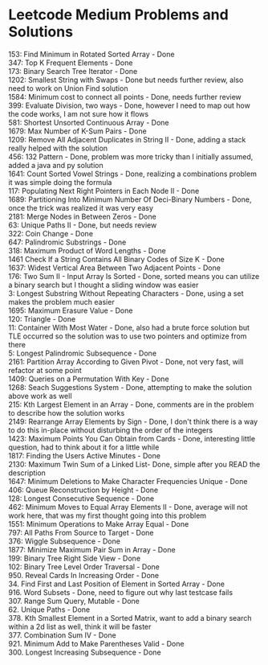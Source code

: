 # Leetcode Medium Problems and Solutions
153: Find Minimum in Rotated Sorted Array - Done <br>
347: Top K Frequent Elements - Done <br>
173: Binary Search Tree Iterator - Done <br>
1202: Smallest String with Swaps - Done but needs further review, also need to work on Union Find solution <br>
1584: Minimum cost to connect all points - Done, needs further review <br>
399: Evaluate Division, two ways - Done, however I need to map out how the code works, I am not sure how it flows<br>
581: Shortest Unsorted Continuous Array - Done <br>
1679: Max Number of K-Sum Pairs - Done <br>
1209: Remove All Adjacent Duplicates in String II - Done, adding a stack really helped with the solution <br>
456: 132 Pattern - Done, problem was more tricky than I initially assumed, added a java and py solution <br>
1641: Count Sorted Vowel Strings - Done, realizing a combinations problem it was simple doing the formula <br>
117: Populating Next Right Pointers in Each Node II - Done <br>
1689: Partitioning Into Minimum Number Of Deci-Binary Numbers - Done, once the trick was realized it was very easy <br>
2181: Merge Nodes in Between Zeros - Done <br>
63: Unique Paths II - Done, but needs review <br>
322: Coin Change - Done <br>
647: Palindromic Substrings - Done <br>
318: Maximum Product of Word Lengths - Done <br>
1461 Check If a String Contains All Binary Codes of Size K - Done <br>
1637: Widest Vertical Area Between Two Adjacent Points - Done <br>
176: Two Sum II - Input Array Is Sorted - Done, sorted means you can utilize a binary search but I thought a sliding window was easier <br>
3: Longest Substring Without Repeating Characters - Done, using a set makes the problem much easier <br>
1695: Maximum Erasure Value - Done <br>
120: Triangle - Done <br>
11: Container With Most Water - Done, also had a brute force solution but TLE occurred so the solution was to use two pointers and optimize from there <br>
5: Longest Palindromic Subsequence - Done <br>
2161: Partition Array According to Given Pivot - Done, not very fast, will refactor at some point <br>
1409: Queries on a Permutation With Key - Done <br>
1268: Seach Suggestions System - Done, attempting to make the solution above work as well <br>
215: Kth Largest Element in an Array - Done, comments are in the problem to describe how the solution works <br>
2149: Rearrange Array Elements by Sign - Done, I don't think there is a way to do this in-place without disturbing the order of the integers <br>
1423: Maximum Points You Can Obtain from Cards - Done, interesting little question, had to think about it for a little while <br>
1817: Finding the Users Active Minutes - Done <br>
2130: Maximum Twin Sum of a Linked List- Done, simple after you READ the description <br>
1647: Minimum Deletions to Make Character Frequencies Unique - Done <br>
406: Queue Reconstruction by Height - Done <br>
128: Longest Consecutive Sequence - Done <br>
462: Minimum Moves to Equal Array Elements II - Done, average will not work here, that was my first thought going into this problem <br>
1551: Minimum Operations to Make Array Equal - Done <br>
797: All Paths From Source to Target - Done <br>
376: Wiggle Subsequence - Done <br>
1877: Minimize Maximum Pair Sum in Array - Done <br>
199: Binary Tree Right Side View - Done <br>
102: Binary Tree Level Order Traversal - Done <br>
950. Reveal Cards In Increasing Order - Done <br>
34. Find First and Last Position of Element in Sorted Array - Done <br>
916. Word Subsets - Done, need to figure out why last testcase fails <br>
307. Range Sum Query, Mutable - Done <br>
62. Unique Paths - Done <br>
378. Kth Smallest Element in a Sorted Matrix, want to add a binary search within a 2d list as well, think it will be faster <br>
377. Combination Sum IV - Done <br>
921. Minimum Add to Make Parentheses Valid - Done <br>
300. Longest Increasing Subsequence - Done <br>
